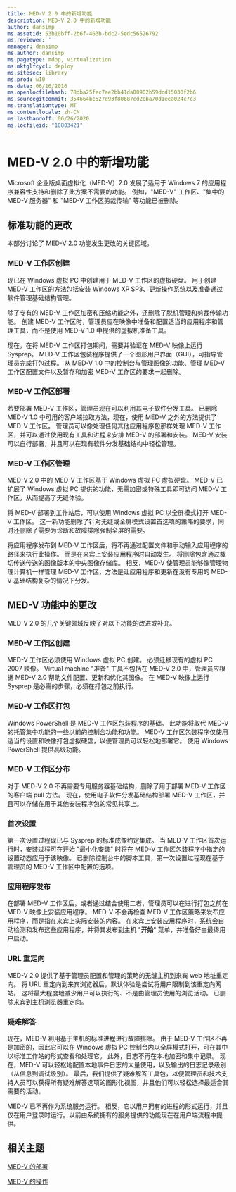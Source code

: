 ```yaml
---
title: MED-V 2.0 中的新增功能
description: MED-V 2.0 中的新增功能
author: dansimp
ms.assetid: 53b10bff-2b6f-463b-bdc2-5edc56526792
ms.reviewer: ''
manager: dansimp
ms.author: dansimp
ms.pagetype: mdop, virtualization
ms.mktglfcycl: deploy
ms.sitesec: library
ms.prod: w10
ms.date: 06/16/2016
ms.openlocfilehash: 78dba25fec7ae2bb41da00902b59dcd15030f2b6
ms.sourcegitcommit: 354664bc527d93f80687cd2eba70d1eea024c7c3
ms.translationtype: MT
ms.contentlocale: zh-CN
ms.lasthandoff: 06/26/2020
ms.locfileid: "10803421"
---
```

# MED-V 2.0 中的新增功能


Microsoft 企业版桌面虚拟化（MED-V）2.0 发展了适用于 Windows 7 的应用程序兼容性支持和删除了此方案不需要的功能。 例如，"MED-V" 工作区、"集中的 MED-V 服务器" 和 "MED-V 工作区剪裁传输" 等功能已被删除。

## 标准功能的更改


本部分讨论了 MED-V 2.0 功能发生更改的关键区域。

### MED-V 工作区创建

现已在 Windows 虚拟 PC 中创建用于 MED-V 工作区的虚拟硬盘。 用于创建 MED-V 工作区的方法包括安装 Windows XP SP3、更新操作系统以及准备通过软件管理基础结构管理。

除了专有的 MED-V 工作区加密和压缩功能之外，还删除了脱机管理和剪裁传输功能。 创建 MED-V 工作区时，管理员应在映像中准备和配置适当的应用程序和管理工具，而不是使用 MED-V 1.0 中提供的虚拟机准备工具。

现在，在将 MED-V 工作区打包期间，需要并验证在 MED-V 映像上运行 Sysprep。 MED-V 工作区包装程序提供了一个图形用户界面（GUI），可指导管理员完成打包过程。 从 MED-V 1.0 中的控制台与管理图像的功能、管理 MED-V 工作区配置文件以及暂存和加密 MED-V 工作区的要求一起删除。

### MED-V 工作区部署

若要部署 MED-V 工作区，管理员现在可以利用其电子软件分发工具。 已删除 MED-V 1.0 中可用的客户端拉取方法，现在，使用 MED-V 之外的方法提供了 MED-V 工作区。 管理员可以像处理任何其他应用程序包那样处理 MED-V 工作区，并可以通过使用现有工具和进程来安排 MED-V 的部署和安装。 MED-V 安装可以自行部署，并且可以在现有软件分发基础结构中轻松管理。

### MED-V 工作区管理

MED-V 2.0 中的 MED-V 工作区基于 Windows 虚拟 PC 虚拟硬盘。 MED-V 已扩展了 Windows 虚拟 PC 提供的功能，无需加密或特殊工具即可访问 MED-V 工作区，从而提高了无缝体验。

将 MED-V 部署到工作站后，可以使用 Windows 虚拟 PC 以全屏模式打开 MED-V 工作区。 这一新功能删除了针对无缝或全屏模式设置首选项的策略的要求，同时还删除了需要为诊断和故障排除强制全屏的需要。

将应用程序发布到 MED-V 工作区后，将不再通过配置文件和手动输入应用程序的路径来执行此操作。 而是在来宾上安装应用程序时自动发生。 将删除包含通过裁切传送传送的图像版本的中央图像存储库。 相反，MED-V 使管理员能够像管理物理计算机一样管理 MED-V 工作区，方法是让应用程序和更新在没有专用的 MED-V 基础结构复杂的情况下分发。

## MED-V 功能中的更改


MED-V 2.0 的几个关键领域反映了对以下功能的改进或补充。

### MED-V 工作区创建

MED-V 工作区必须使用 Windows 虚拟 PC 创建。 必须迁移现有的虚拟 PC 2007 映像。 Virtual machine "准备" 工具不包括在 MED-V 2.0 中，管理员应根据 MED-V 2.0 帮助文件配置、更新和优化其图像。 在 MED-V 映像上运行 Sysprep 是必需的步骤，必须在打包之前执行。

### MED-V 工作区打包

Windows PowerShell 是 MED-V 工作区包装程序的基础。 此功能将取代 MED-V 的托管集中功能的一些以前的控制台功能和功能。 MED-V 工作区包装程序仅使用适当的设置和映像打包虚拟硬盘，以便管理员可以轻松地部署它。 使用 Windows PowerShell 提供高级功能。

### MED-V 工作区分布

对于 MED-V 2.0 不再需要专用服务器基础结构，删除了用于部署 MED-V 工作区的客户端 pull 方法。 现在，使用电子软件分发基础结构部署 MED-V 工作区，并且可以存储在用于其他安装程序包的常见共享上。

### 首次设置

第一次设置过程现已与 Sysprep 的标准成像约定集成。 当 MED-V 工作区首次运行时，安装过程可在开始 "最小化安装" 时将在 MED-V 工作区包装程序中指定的设置动态应用于该映像。 已删除控制台中的脚本工具，第一次设置过程现在基于管理员的 MED-V 工作区中配置的选项。

### 应用程序发布

在部署 MED-V 工作区后，或者通过结合使用二者，管理员可以在进行打包之前在 MED-V 映像上安装应用程序。 MED-V 不会再检查 MED-V 工作区策略来发布应用程序，而是指在来宾上实际安装的内容。 在来宾上安装应用程序时，系统会自动检测和发布这些应用程序，并将其发布到主机 "**开始**" 菜单，并准备好由最终用户启动。

### URL 重定向

MED-V 2.0 提供了基于管理员配置和管理的策略的无缝主机到来宾 web 地址重定向。 将 URL 重定向到来宾浏览器后，默认体验是尝试将用户限制到该重定向网站。 这将最大程度地减少用户可以执行的、不是由管理员使用的浏览活动。 已删除来宾到主机浏览器重定向。

### 疑难解答

现在，MED-V 利用基于主机的标准进程进行故障排除。 由于 MED-V 工作区不再是加密的，因此它可以在 Windows 虚拟 PC 控制台内以全屏模式打开，可在其中以标准工作站的形式查看和处理它。 此外，日志不再在本地加密和集中记录。 现在，MED-V 可以轻松地配置本地事件日志的大量使用，以及输出的日志记录级别（从信息到调试级别）。 最后，我们提供了疑难解答工具包，以便管理员和技术支持人员可以获得所有疑难解答选项的图形化视图，并且他们可以轻松选择最适合其需要的活动。

MED-V 已不再作为系统服务运行。 相反，它以用户拥有的进程的形式运行，并且仅在用户登录时运行。以前由系统拥有的服务提供的功能现在在用户端流程中提供。

## 相关主题


[MED-V 的部署](deployment-of-med-v.md)

[MED-V 的操作](operations-for-med-v.md)

 

 





